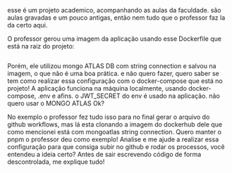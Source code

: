 esse é um projeto academico, acompanhando as aulas da faculdade.
são aulas gravadas e um pouco antigas, então nem tudo que o professor faz la da certo aqui.

O professor gerou uma imagem da aplicação usando esse Dockerfile que está na raiz do projeto:

```Dockerfile
```
Porém, ele utilizou mongo ATLAS DB com string connection e salvou na imagem, o que não é uma boa prática. e 
não quero fazer, quero saber se tem como realizar essa configuração com o docker-compose que está no projeto!
A aplicação funciona na máquina localmente, usando docker-compose, .env e afins. o JWT_SECRET do env é usado na aplicação.
não quero usar o MONGO ATLAS Ok?

No exemplo o professor fez tudo isso para no final gerar o arquivo do github workflows, mas lá esta clonando a imagem do dockerhub dele 
que como mencionei está com mongoatlas string connection.
Quero manter o pnpm o professor deu como exemplo!
Analise e me ajude a realizar essa configuração para que consiga subir no github e rodar os processos, você entendeu a ideia certo?
Antes de sair escrevendo código de forma descontrolada, me explique tudo!